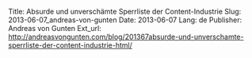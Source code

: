 Title: Absurde und unverschämte Sperrliste der Content-Industrie
Slug: 2013-06-07_andreas-von-gunten
Date: 2013-06-07
Lang: de
Publisher: Andreas von Gunten
Ext_url: http://andreasvongunten.com/blog/201367absurde-und-unverschamte-sperrliste-der-content-industrie-html/